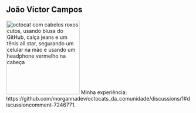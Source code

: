 ## João Victor Campos
<img src="https://i.imgur.com/h934hJG.png" alt="octocat com cabelos roxos cutos, usando blusa do GitHub, calça jeans e um tênis all star, segurando um celular na mão e usando um headphone vermelho na cabeça" width="200">
Minha experiência: https://github.com/morgannadev/octocats_da_comunidade/discussions/1#discussioncomment-7246771.
